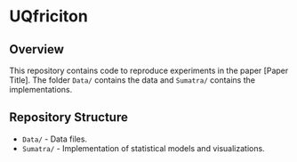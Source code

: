 # UQfriciton

## Overview
This repository contains code to reproduce experiments in the paper [Paper Title]. 
The folder `Data/` contains the data and `Sumatra/` contains the implementations.

## Repository Structure
- `Data/` - Data files.
- `Sumatra/` - Implementation of statistical models and visualizations.

